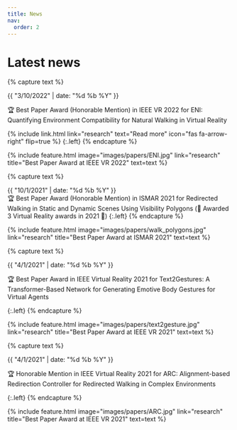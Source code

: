 ```yaml
---
title: News
nav:
  order: 2
---
```


# <i class="fas fa-bullhorn"></i>Latest news
{% capture text %}
<div class="date">{{ "3/10/2022" | date: "%d %b %Y" }}</div>

🏆 Best Paper Award (Honorable Mention) in IEEE VR 2022 for ENI: Quantifying Environment Compatibility for Natural Walking in Virtual Reality

{%
  include link.html
  link="research"
  text="Read more"
  icon="fas fa-arrow-right"
  flip=true
%}
{:.left}
{% endcapture %}

{%
  include feature.html
  image="images/papers/ENI.jpg"
  link="research"
  title="Best Paper Award at IEEE VR 2022"
  text=text
%}

{% capture text %}
<div class="date">{{ "10/1/2021" | date: "%d %b %Y" }}</div>
🏆 Best Paper Award (Honorable Mention) in ISMAR 2021 for Redirected Walking in Static and Dynamic Scenes Using Visibility Polygons (🎉 Awarded 3 Virtual Reality awards in 2021 🎉)
{:.left}
{% endcapture %}

{%
  include feature.html
  image="images/papers/walk_polygons.jpg"
  link="research"
  title="Best Paper Award at ISMAR 2021"
  text=text
%}

{% capture text %}
<div class="date">{{ "4/1/2021" | date: "%d %b %Y" }}</div>

🏆 Best Paper Award in IEEE Virtual Reality 2021 for Text2Gestures: A Transformer-Based Network for Generating Emotive Body Gestures for Virtual Agents

{:.left}
{% endcapture %}

{%
  include feature.html
  image="images/papers/text2gesture.jpg"
  link="research"
  title="Best Paper Award at IEEE VR 2021"
  text=text
%}

{% capture text %}
<div class="date">{{ "4/1/2021" | date: "%d %b %Y" }}</div>

🏆 Honorable Mention in IEEE Virtual Reality 2021 for ARC: Alignment-based Redirection Controller for Redirected Walking in Complex Environments

{:.left}
{% endcapture %}

{%
  include feature.html
  image="images/papers/ARC.jpg"
  link="research"
  title="Best Paper Award at IEEE VR 2021"
  text=text
%}